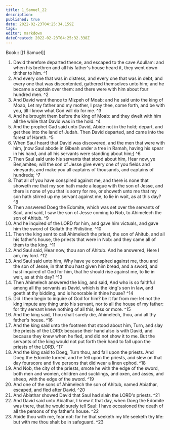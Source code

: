 ```yaml
---
title: 1_Samuel_22
description: 
published: true
date: 2022-02-23T04:25:34.159Z
tags: 
editor: markdown
dateCreated: 2022-02-23T04:25:32.338Z
---
```


 Book:: [[1 Samuel]]
 1. David therefore departed thence, and escaped to the cave Adullam: and when his brethren and all his father's house heard it, they went down thither to him. ^1
 2. And every one that was in distress, and every one that was in debt, and every one that was discontented, gathered themselves unto him; and he became a captain over them: and there were with him about four hundred men. ^2
 3. And David went thence to Mizpeh of Moab: and he said unto the king of Moab, Let my father and my mother, I pray thee, come forth, and be with you, till I know what God will do for me. ^3
 4. And he brought them before the king of Moab: and they dwelt with him all the while that David was in the hold. ^4
 5. And the prophet Gad said unto David, Abide not in the hold; depart, and get thee into the land of Judah. Then David departed, and came into the forest of Hareth. ^5
 6. When Saul heard that David was discovered, and the men that were with him, (now Saul abode in Gibeah under a tree in Ramah, having his spear in his hand, and all his servants were standing about him;) ^6
 7. Then Saul said unto his servants that stood about him, Hear now, ye Benjamites; will the son of Jesse give every one of you fields and vineyards, and make you all captains of thousands, and captains of hundreds; ^7
 8. That all of you have conspired against me, and there is none that showeth me that my son hath made a league with the son of Jesse, and there is none of you that is sorry for me, or showeth unto me that my son hath stirred up my servant against me, to lie in wait, as at this day? ^8
 9. Then answered Doeg the Edomite, which was set over the servants of Saul, and said, I saw the son of Jesse coming to Nob, to Ahimelech the son of Ahitub. ^9
 10. And he inquired of the LORD for him, and gave him victuals, and gave him the sword of Goliath the Philistine. ^10
 11. Then the king sent to call Ahimelech the priest, the son of Ahitub, and all his father's house, the priests that were in Nob: and they came all of them to the king. ^11
 12. And Saul said, Hear now, thou son of Ahitub. And he answered, Here I am, my lord. ^12
 13. And Saul said unto him, Why have ye conspired against me, thou and the son of Jesse, in that thou hast given him bread, and a sword, and hast inquired of God for him, that he should rise against me, to lie in wait, as at this day? ^13
 14. Then Ahimelech answered the king, and said, And who is so faithful among all thy servants as David, which is the king's son in law, and goeth at thy bidding, and is honorable in thine house? ^14
 15. Did I then begin to inquire of God for him? be it far from me: let not the king impute any thing unto his servant, nor to all the house of my father: for thy servant knew nothing of all this, less or more. ^15
 16. And the king said, Thou shalt surely die, Ahimelech, thou, and all thy father's house. ^16
 17. And the king said unto the footmen that stood about him, Turn, and slay the priests of the LORD: because their hand also is with David, and because they knew when he fled, and did not show it to me. But the servants of the king would not put forth their hand to fall upon the priests of the LORD. ^17
 18. And the king said to Doeg, Turn thou, and fall upon the priests. And Doeg the Edomite turned, and he fell upon the priests, and slew on that day fourscore and five persons that did wear a linen ephod. ^18
 19. And Nob, the city of the priests, smote he with the edge of the sword, both men and women, children and sucklings, and oxen, and asses, and sheep, with the edge of the sword. ^19
 20. And one of the sons of Ahimelech the son of Ahitub, named Abiathar, escaped, and fled after David. ^20
 21. And Abiathar showed David that Saul had slain the LORD's priests. ^21
 22. And David said unto Abiathar, I knew it that day, when Doeg the Edomite was there, that he would surely tell Saul: I have occasioned the death of all the persons of thy father's house. ^22
 23. Abide thou with me, fear not: for he that seeketh my life seeketh thy life: but with me thou shalt be in safeguard. ^23
